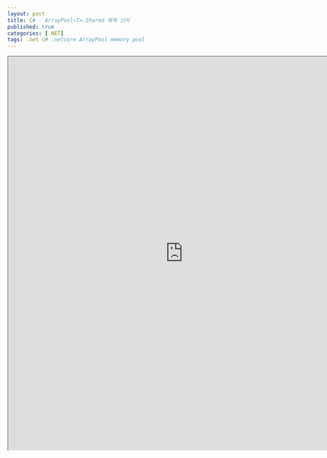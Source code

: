 ```yaml
---
layout: post
title: C# - ArrayPool<T>.Shared 해체 신서
published: true
categories: [.NET]
tags: .net c# .netcore ArrayPool memory pool
---  
```

<iframe width="800" height="900" src="https://docs.google.com/document/d/e/2PACX-1vTPBgWSc51wcUt7jJ95xBgYxGswxx53DJneGajPi_xmh3ODQht4tDQylsSfF8nDX_-ZV-Kna1Wdn8N4/pub?embedded=true"></iframe>    
   